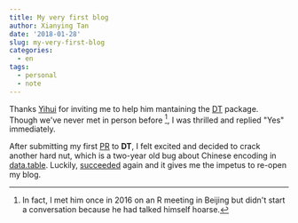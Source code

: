 ```yaml
---
title: My very first blog
author: Xianying Tan
date: '2018-01-28'
slug: my-very-first-blog
categories:
  - en
tags:
  - personal
  - note
---
```


Thanks [Yihui](https://yihui.name) for inviting me to help him mantaining the [DT](https://github.com/rstudio/DT) package. Though we've never met in person before [^1], I was thrilled and replied "Yes" immediately.

After submitting my first [PR](https://github.com/rstudio/DT/pull/475) to **DT**, I felt excited and decided to crack another hard nut, which is a two-year old bug about Chinese encoding in [data.table](https://github.com/Rdatatable/data.table). Luckily, [succeeded](https://github.com/Rdatatable/data.table/pull/2566) again and it gives me the impetus to re-open my blog.

[^1]: In fact, I met him once in 2016 on an R meeting in Beijing but didn't start a conversation because he had talked himself hoarse.

